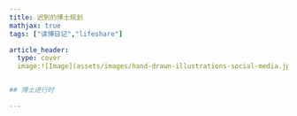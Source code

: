 ```yaml
---
title: 迟到的博士规划
mathjax: true
tags: ["读博日记","lifeshare"]

article_header:
  type: cover
  image:![Image](assets/images/hand-drawn-illustrations-social-media.jpg){:.rounded}


## 博士进行时

---
```

